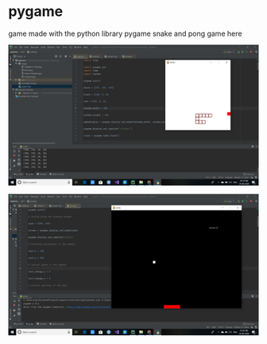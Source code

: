 # pygame
game made with the python library pygame 
snake and pong game here 

![](2020-06-24%20(3).png)






![](2020-06-24%20(4).png)

